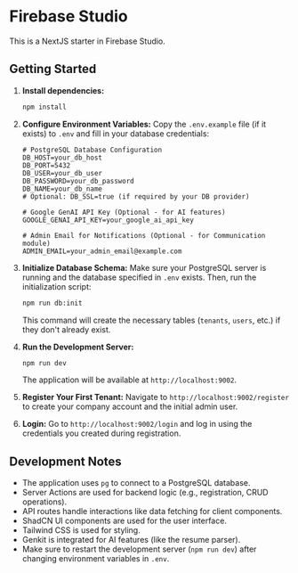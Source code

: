 # Firebase Studio

This is a NextJS starter in Firebase Studio.

## Getting Started

1.  **Install dependencies:**
    ```bash
    npm install
    ```

2.  **Configure Environment Variables:**
    Copy the `.env.example` file (if it exists) to `.env` and fill in your database credentials:
    ```env
    # PostgreSQL Database Configuration
    DB_HOST=your_db_host
    DB_PORT=5432
    DB_USER=your_db_user
    DB_PASSWORD=your_db_password
    DB_NAME=your_db_name
    # Optional: DB_SSL=true (if required by your DB provider)

    # Google GenAI API Key (Optional - for AI features)
    GOOGLE_GENAI_API_KEY=your_google_ai_api_key

    # Admin Email for Notifications (Optional - for Communication module)
    ADMIN_EMAIL=your_admin_email@example.com
    ```

3.  **Initialize Database Schema:**
    Make sure your PostgreSQL server is running and the database specified in `.env` exists. Then, run the initialization script:
    ```bash
    npm run db:init
    ```
    This command will create the necessary tables (`tenants`, `users`, etc.) if they don't already exist.

4.  **Run the Development Server:**
    ```bash
    npm run dev
    ```
    The application will be available at `http://localhost:9002`.

5.  **Register Your First Tenant:**
    Navigate to `http://localhost:9002/register` to create your company account and the initial admin user.

6.  **Login:**
    Go to `http://localhost:9002/login` and log in using the credentials you created during registration.

## Development Notes

-   The application uses `pg` to connect to a PostgreSQL database.
-   Server Actions are used for backend logic (e.g., registration, CRUD operations).
-   API routes handle interactions like data fetching for client components.
-   ShadCN UI components are used for the user interface.
-   Tailwind CSS is used for styling.
-   Genkit is integrated for AI features (like the resume parser).
-   Make sure to restart the development server (`npm run dev`) after changing environment variables in `.env`.
